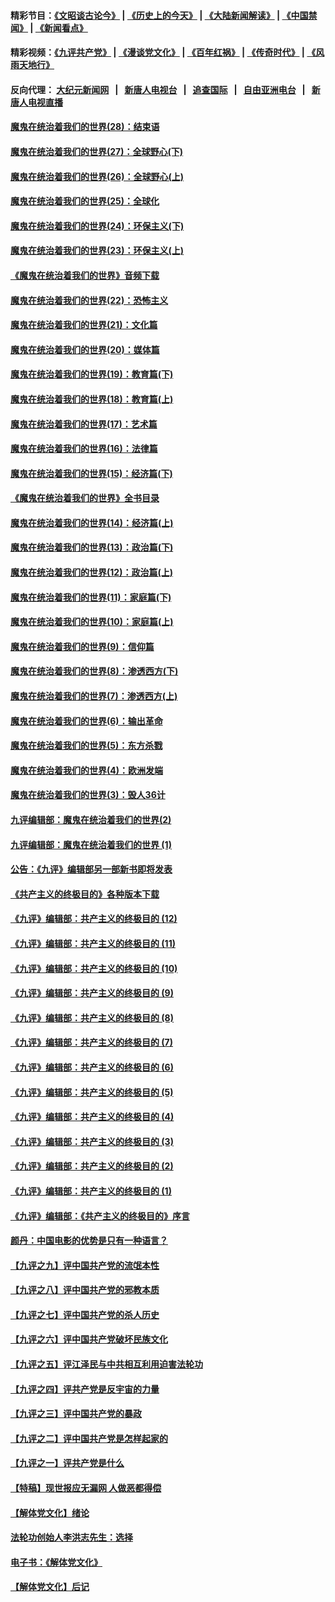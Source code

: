 #### 精彩节目：[《文昭谈古论今》](http://198.13.36.48/wenzhao) | [《历史上的今天》](http://198.13.36.48/today-in-history) | [《大陆新闻解读》](http://198.13.36.48/ntdtv-comedy) | [《中国禁闻》](http://198.13.36.48/ntdtv-news) | [《新闻看点》](http://198.13.36.48/news-insight) 

 #### 精彩视频：[《九评共产党》](http://198.13.36.48:10000/jiuping) | [《漫谈党文化》](http://198.13.36.48:10000/mtdwh) | [《百年红祸》](http://198.13.36.48:10000/bnhh) | [《传奇时代》](http://198.13.36.48:10000/legend) | [《风雨天地行》](http://198.13.36.48:10000/fytdx) 

 #### 反向代理： [大纪元新闻网](http://198.13.36.48:10080/) &nbsp;&nbsp;|&nbsp;&nbsp; [新唐人电视台](http://198.13.36.48:8000/) &nbsp;&nbsp;|&nbsp;&nbsp; [追查国际](http://198.13.36.48:10010/) &nbsp;&nbsp;|&nbsp;&nbsp; [自由亚洲电台](http://198.13.36.48:9800/) &nbsp;&nbsp;|&nbsp;&nbsp; [新唐人电视直播](http://198.13.36.48/) 

#### [魔鬼在统治着我们的世界(28)：结束语](../pages/nsc422/n10936246.md?t=02180536) 

#### [魔鬼在统治着我们的世界(27)：全球野心(下)](../pages/nsc422/n10928319.md?t=02180536) 

#### [魔鬼在统治着我们的世界(26)：全球野心(上)](../pages/nsc422/n10900318.md?t=02180536) 

#### [魔鬼在统治着我们的世界(25)：全球化](../pages/nsc422/n10788205.md?t=02180536) 

#### [魔鬼在统治着我们的世界(24)：环保主义(下)](../pages/nsc422/n10695307.md?t=02180536) 

#### [魔鬼在统治着我们的世界(23)：环保主义(上)](../pages/nsc422/n10688613.md?t=02180536) 

#### [《魔鬼在统治着我们的世界》音频下载](../pages/nsc422/n10635553.md?t=02180536) 

#### [魔鬼在统治着我们的世界(22)：恐怖主义](../pages/nsc422/n10614727.md?t=02180536) 

#### [魔鬼在统治着我们的世界(21)：文化篇](../pages/nsc422/n10597706.md?t=02180536) 

#### [魔鬼在统治着我们的世界(20)：媒体篇](../pages/nsc422/n10586579.md?t=02180536) 

#### [魔鬼在统治着我们的世界(19)：教育篇(下)](../pages/nsc422/n10564808.md?t=02180536) 

#### [魔鬼在统治着我们的世界(18)：教育篇(上)](../pages/nsc422/n10526970.md?t=02180536) 

#### [魔鬼在统治着我们的世界(17)：艺术篇](../pages/nsc422/n10499093.md?t=02180536) 

#### [魔鬼在统治着我们的世界(16)：法律篇](../pages/nsc422/n10485969.md?t=02180536) 

#### [魔鬼在统治着我们的世界(15)：经济篇(下)](../pages/nsc422/n10469975.md?t=02180536) 

#### [《魔鬼在统治着我们的世界》全书目录](../pages/nsc422/n10464261.md?t=02180536) 

#### [魔鬼在统治着我们的世界(14)：经济篇(上)](../pages/nsc422/n10457370.md?t=02180536) 

#### [魔鬼在统治着我们的世界(13)：政治篇(下)](../pages/nsc422/n10448270.md?t=02180536) 

#### [魔鬼在统治着我们的世界(12)：政治篇(上)](../pages/nsc422/n10444576.md?t=02180536) 

#### [魔鬼在统治着我们的世界(11)：家庭篇(下)](../pages/nsc422/n10440961.md?t=02180536) 

#### [魔鬼在统治着我们的世界(10)：家庭篇(上)](../pages/nsc422/n10435448.md?t=02180536) 

#### [魔鬼在统治着我们的世界(9)：信仰篇](../pages/nsc422/n10432159.md?t=02180536) 

#### [魔鬼在统治着我们的世界(8)：渗透西方(下)](../pages/nsc422/n10429603.md?t=02180536) 

#### [魔鬼在统治着我们的世界(7)：渗透西方(上)](../pages/nsc422/n10426013.md?t=02180536) 

#### [魔鬼在统治着我们的世界(6)：输出革命](../pages/nsc422/n10421536.md?t=02180536) 

#### [魔鬼在统治着我们的世界(5)：东方杀戮](../pages/nsc422/n10417707.md?t=02180536) 

#### [魔鬼在统治着我们的世界(4)：欧洲发端](../pages/nsc422/n10414890.md?t=02180536) 

#### [魔鬼在统治着我们的世界(3)：毁人36计](../pages/nsc422/n10411583.md?t=02180536) 

#### [九评编辑部：魔鬼在统治着我们的世界(2)](../pages/nsc422/n10410036.md?t=02180536) 

#### [九评编辑部：魔鬼在统治着我们的世界 (1)](../pages/nsc422/n10406825.md?t=02180536) 

#### [公告：《九评》编辑部另一部新书即将发表](../pages/nsc422/n10405104.md?t=02180536) 

#### [《共产主义的终极目的》各种版本下载](../pages/nsc422/n10022138.md?t=02180536) 

#### [《九评》编辑部：共产主义的终极目的 (12)](../pages/nsc422/n9933272.md?t=02180536) 

#### [《九评》编辑部：共产主义的终极目的 (11)](../pages/nsc422/n9924973.md?t=02180536) 

#### [《九评》编辑部：共产主义的终极目的 (10)](../pages/nsc422/n9920883.md?t=02180536) 

#### [《九评》编辑部：共产主义的终极目的 (9)](../pages/nsc422/n9916363.md?t=02180536) 

#### [《九评》编辑部：共产主义的终极目的 (8)](../pages/nsc422/n9912488.md?t=02180536) 

#### [《九评》编辑部：共产主义的终极目的 (7)](../pages/nsc422/n9901176.md?t=02180536) 

#### [《九评》编辑部：共产主义的终极目的 (6)](../pages/nsc422/n9899359.md?t=02180536) 

#### [《九评》编辑部：共产主义的终极目的 (5)](../pages/nsc422/n9893174.md?t=02180536) 

#### [《九评》编辑部：共产主义的终极目的 (4)](../pages/nsc422/n9891246.md?t=02180536) 

#### [《九评》编辑部：共产主义的终极目的 (3)](../pages/nsc422/n9879879.md?t=02180536) 

#### [《九评》编辑部：共产主义的终极目的 (2)](../pages/nsc422/n9876205.md?t=02180536) 

#### [《九评》编辑部：共产主义的终极目的 (1)](../pages/nsc422/n9865857.md?t=02180536) 

#### [《九评》编辑部：《共产主义的终极目的》序言](../pages/nsc422/n9862666.md?t=02180536) 

#### [颜丹：中国电影的优势是只有一种语言？](../pages/nsc422/n9583062.md?t=02180536) 

#### [【九评之九】评中国共产党的流氓本性](../pages/nsc422/n737542.md?t=02180536) 

#### [【九评之八】评中国共产党的邪教本质](../pages/nsc422/n735942.md?t=02180536) 

#### [【九评之七】评中国共产党的杀人历史](../pages/nsc422/n733806.md?t=02180536) 

#### [【九评之六】评中国共产党破坏民族文化](../pages/nsc422/n731667.md?t=02180536) 

#### [【九评之五】评江泽民与中共相互利用迫害法轮功](../pages/nsc422/n730058.md?t=02180536) 

#### [【九评之四】评共产党是反宇宙的力量](../pages/nsc422/n727814.md?t=02180536) 

#### [【九评之三】评中国共产党的暴政](../pages/nsc422/n725597.md?t=02180536) 

#### [【九评之二】评中国共产党是怎样起家的](../pages/nsc422/n723946.md?t=02180536) 

#### [【九评之一】评共产党是什么](../pages/nsc422/n722529.md?t=02180536) 

#### [【特稿】现世报应无漏网 人做恶都得偿](../pages/nsc422/n4215167.md?t=02180536) 

#### [【解体党文化】绪论](../pages/nsc422/n1449356.md?t=02180536) 

#### [法轮功创始人李洪志先生：选择](../pages/nsc422/n3580738.md?t=02180536) 

#### [电子书：《解体党文化》](../pages/nsc422/n1573484.md?t=02180536) 

#### [【解体党文化】后记](../pages/nsc422/n1531999.md?t=02180536) 

